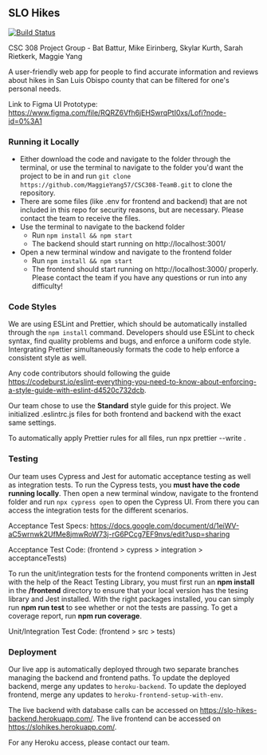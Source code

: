 ## SLO Hikes     

[![Build Status](https://travis-ci.com/MaggieYang57/CSC308-TeamB.svg?branch=master)](https://travis-ci.com/MaggieYang57/CSC308-TeamB)

CSC 308 Project Group - Bat Battur, Mike Eirinberg, Skylar Kurth, Sarah Rietkerk, Maggie Yang

A user-friendly web app for people to find accurate information and reviews about hikes in San Luis Obispo county that can be filtered for one's personal needs.

Link to Figma UI Prototype: https://www.figma.com/file/RQRZ6Vfh6jEHSwrqPtI0xs/Lofi?node-id=0%3A1


### Running it Locally
- Either download the code and navigate to the folder through the terminal, or use the terminal to navigate to the folder you'd want the project to be in and run `git clone https://github.com/MaggieYang57/CSC308-TeamB.git` to clone the repository.
- There are some files (like .env for frontend and backend) that are not included in this repo for security reasons, but are necessary. Please contact the team to receive the files.
- Use the terminal to navigate to the backend folder
    - Run `npm install && npm start`
    - The backend should start running on http://localhost:3001/
- Open a new terminal window and navigate to the frontend folder
    - Run `npm install && npm start`
    - The frontend should start running on http://localhost:3000/ properly.
Please contact the team if you have any questions or run into any difficulty!
 

### Code Styles

We are using ESLint and Prettier, which should be automatically installed through the `npm install` command. Developers should use ESLint to check syntax, find quality problems and bugs, and enforce a uniform code style. Intergrating Prettier simultaneously formats the code to help enforce a consistent style as well.

Any code contributors should following the guide https://codeburst.io/eslint-everything-you-need-to-know-about-enforcing-a-style-guide-with-eslint-d4520c732dcb.

Our team chose to use the **Standard** style guide for this project.
We initialized .eslintrc.js files for both frontend and backend with the exact same settings. 

To automatically apply Prettier rules for all files, run npx prettier --write .

### Testing

Our team uses Cypress and Jest for automatic acceptance testing as well as integration tests. To run the Cypress tests, you **must have the code running locally**. Then open a new terminal window, navigate to the frontend folder and run `npx cypress open` to open the Cypress UI. From there you can access the integration tests for the different scenarios.

Acceptance Test Specs: https://docs.google.com/document/d/1eiWV-aC5wrnwk2UfMe8jmwRoW73j-rG6PCcg7EF9nvs/edit?usp=sharing

Acceptance Test Code: (frontend > cypress > integration > acceptanceTests)

To run the unit/integration tests for the frontend components written in Jest with the help of the React Testing Library, you must first run an **npm install** in the **/frontend** directory to ensure that your local version has the tesing library and Jest installed. With the right packages installed, you can simply run **npm run test** to see whether or not the tests are passing. To get a coverage report, run **npm run coverage**.

Unit/Integration Test Code: (frontend > src > tests)

### Deployment

Our live app is automatically deployed through two separate branches managing the backend and frontend paths. To update the deployed backend, merge any updates to `heroku-backend`. To update the deployed frontend, merge any updates to `heroku-frontend-setup-with-env`. 

The live backend with database calls can be accessed on https://slo-hikes-backend.herokuapp.com/.
The live frontend can be accessed on https://slohikes.herokuapp.com/.

For any Heroku access, please contact our team.

